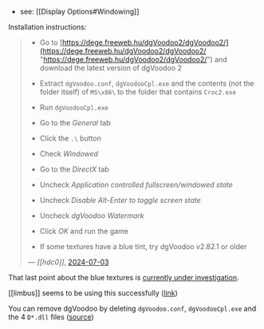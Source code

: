 - see: [[Display Options#Windowing]]

Installation instructions:

> - Go to [https://dege.freeweb.hu/dgVoodoo2/dgVoodoo2/](https://dege.freeweb.hu/dgVoodoo2/dgVoodoo2/ "https://dege.freeweb.hu/dgVoodoo2/dgVoodoo2/") and download the latest version of dgVoodoo 2
> 
> - Extract `dgVoodoo.conf`, `dgVoodooCpl.exe` and the contents (not the folder itself) of `MS\x86\` to the folder that contains `Croc2.exe`
> 
> - Run `dgVoodooCpl.exe`
> 
> - Go to the _General_ tab
> 
> - Click the `.\` button
> 
> - Check _Windowed_
> 
> - Go to the _DirectX_ tab
> 
> - Uncheck _Application controlled fullscreen/windowed state_
> 
> - Uncheck _Disable Alt-Enter to toggle screen state_
> 
> - Uncheck _dgVoodoo Watermark_
> 
> - Click _OK_ and run the game
> 
> - If some textures have a blue tint, try dgVoodoo v2.82.1 or older
>   
> &mdash; <cite>[[hdc0]]</cite>, [2024-07-03](https://discord.com/channels/313375426112389123/408694062862958592/1258029445755834429)

That last point about the blue textures is [currently under investigation](https://discord.com/channels/313375426112389123/408694062862958592/1291355783916683266).

[[limbus]] seems to be using this successfully ([link](https://discord.com/channels/313375426112389123/408694062862958592/1277971095290515530))

You can remove dgVoodoo by deleting `dgVoodoo.conf`, `dgVoodooCpl.exe` and the 4 `D*.dll` files ([source](https://discord.com/channels/313375426112389123/408694062862958592/1291355783916683266))